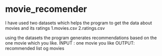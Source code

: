 # movie_recomender
I have used two datasets which helps the program to get the data about movies and its ratings 
1.movies.csv
2.ratings.csv


using the datasets the program generates recommendations based on the one movie which you like.
INPUT : one movie you like 
OUTPUT: recommended list og movies
